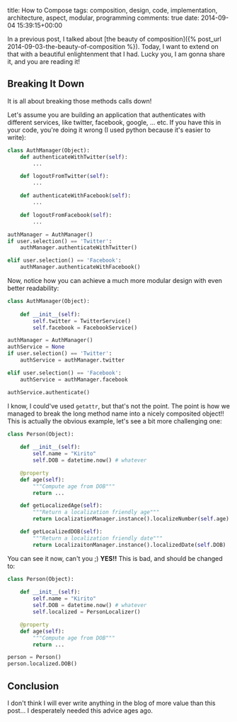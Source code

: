 title: How to Compose
tags: composition, design, code, implementation, architecture, aspect, modular, programming
comments: true
date: 2014-09-04 15:39:15+00:00

In a previous post, I talked about [the beauty of composition]({% post_url 2014-09-03-the-beauty-of-composition %}). Today, I want to extend on that with a beautiful enlightenment that I had. Lucky you, I am gonna share it, and you are reading it!

## Breaking It Down

It is all about breaking those methods calls down!

Let's assume you are building an application that authenticates with different services, like twitter, facebook, google, ... etc. If you have this in your code, you're doing it wrong (I used python because it's easier to write):

```python
class AuthManager(Object):
    def authenticateWithTwitter(self):
        ...

    def logoutFromTwitter(self):
        ...

    def authenticateWithFacebook(self):
        ...

    def logoutFromFacebook(self):
        ...

authManager = AuthManager()
if user.selection() == 'Twitter':
    authManager.authenticateWithTwitter()

elif user.selection() == 'Facebook':
    authManager.authenticateWithFacebook()
```

Now, notice how you can achieve a much more modular design with even better readability:

```python
class AuthManager(Object):
    
    def __init__(self):
        self.twitter = TwitterService()
        self.facebook = FacebookService()

authManager = AuthManager()
authService = None
if user.selection() == 'Twitter':
    authService = authManager.twitter

elif user.selection() == 'Facebook':
    authService = authManager.facebook

authService.authenticate()
```

I know, I could've used `getattr`, but that's not the point. The point is how we managed to break the long method name into a nicely composited object!! This is actually the obvious example, let's see a bit more challenging one:

```python
class Person(Object):
    
    def __init__(self):
        self.name = "Kirito"
        self.DOB = datetime.now() # whatever

    @property
    def age(self):
        """Compute age from DOB"""
        return ...

    def getLocalizedAge(self):
        """Return a localization friendly age"""
        return LocalizationManager.instance().localizeNumber(self.age)

    def getLocalizedDOB(self):
        """Return a localization friendly date"""
        return LocalizaitonManager.instance().localizedDate(self.DOB)
```

You can see it now, can't you ;) **YES!!** This is bad, and should be changed to:

```python
class Person(Object):
    
    def __init__(self):
        self.name = "Kirito"
        self.DOB = datetime.now() # whatever
        self.localized = PersonLocalizer()

    @property
    def age(self):
        """Compute age from DOB"""
        return ...

person = Person()
person.localized.DOB()
```

## Conclusion

I don't think I will ever write anything in the blog of more value than this post... I desperately needed this advice ages ago.
